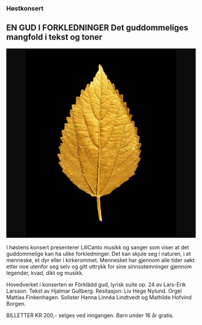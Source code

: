 ### Høstkonsert
## EN GUD I FORKLEDNINGER Det guddommeliges mangfold i tekst og toner

![blad.png](assets/bilder_til_web/blad.png)

I høstens konsert presenterer LillCanto musikk og sanger som viser at det guddommelige kan ha ulike forkledninger. Det kan skjule seg i naturen, i et menneske, et dyr eller i kirkerommet. Mennesket har gjennom alle tider søkt etter noe utenfor seg selv og gitt uttrykk for sine sinnsstemninger gjennom legender, kvad, dikt og musikk.

Hovedverket i konserten er Förklädd gud, lyrisk suite op. 24 av Lars-Erik Larsson. Tekst av Hjalmar Gullberg. Resitasjon: Liv Hege Nylund. Orgel Mattias Finkenhagen. Solister Hanna Linnéa Lindtvedt og Mathilde Hofvind Borgen.

BILLETTER KR 200,- selges ved inngangen. Barn under 16 år gratis.
